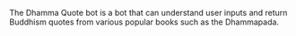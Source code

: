 The Dhamma Quote bot is a bot that can understand user inputs and return Buddhism quotes from various popular books such as the Dhammapada.